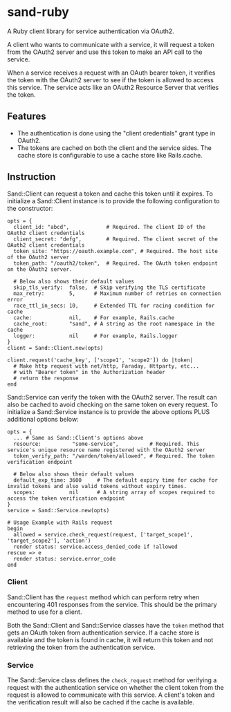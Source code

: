 # sand-ruby
A Ruby client library for service authentication via OAuth2.

A client who wants to communicate with a service, it will request a token from the OAuth2 server and use this token to make an API call to the service.

When a service receives a request with an OAuth bearer token, it verifies the token with the OAuth2 server to see if the token is allowed to access this service. The service acts like an OAuth2 Resource Server that verifies the token.

## Features

* The authentication is done using the "client credentials" grant type in OAuth2.
* The tokens are cached on both the client and the service sides. The cache store is configurable to use a cache store like Rails.cache.

## Instruction

Sand::Client can request a token and cache this token until it expires. To initialize a Sand::Client instance is to provide the following configuration to the constructor:

```
opts = {
  client_id: "abcd",            # Required. The client ID of the OAuth2 client credentials
  client_secret: "defg",        # Required. The client secret of the OAuth2 client credentials
  token_site: "https://oauth.example.com", # Required. The host site of the OAuth2 server
  token_path: "/oauth2/token",  # Required. The OAuth token endpoint on the OAuth2 server.

  # Below also shows their default values
  skip_tls_verify:  false,  # Skip verifying the TLS certificate
  max_retry:        5,      # Maximum number of retries on connection error
  race_ttl_in_secs: 10,     # Extended TTL for racing condition for cache
  cache:            nil,    # For example, Rails.cache
  cache_root:       "sand", # A string as the root namespace in the cache
  logger:           nil     # For example, Rails.logger
}
client = Sand::Client.new(opts)

client.request('cache_key', ['scope1', 'scope2']) do |token|
  # Make http request with net/http, Faraday, Httparty, etc...
  # with "Bearer token" in the Authorization header
  # return the response
end
```

Sand::Service can verify the token with the OAuth2 server. The result can also be cached to avoid checking on the same token on every request. To initialize a Sand::Service instance is to provide the above options PLUS additional options below:

```
opts = {
  ... # Same as Sand::Client's options above
  resource:          "some-service",          # Required. This service's unique resource name registered with the OAuth2 server
  token_verify_path: "/warden/token/allowed", # Required. The token verification endpoint

  # Below also shows their default values
  default_exp_time: 3600     # The default expiry time for cache for invalid tokens and also valid tokens without expiry times.
  scopes:           nil      # A string array of scopes required to access the token verification endpoint
}
service = Sand::Service.new(opts)

# Usage Example with Rails request
begin
  allowed = service.check_request(request, ['target_scope1', 'target_scope2'], 'action')
  render status: service.access_denied_code if !allowed
rescue => e
  render status: service.error_code
end
```

### Client

Sand::Client has the `request` method which can perform retry when encountering 401 responses from the service. This should be the primary method to use for a client.

Both the Sand::Client and Sand::Service classes have the `token` method that gets an OAuth token from authentication service. If a cache store is available and the token is found in cache, it will return this token and not retrieving the token from the authentication service.

### Service

The Sand::Service class defines the `check_request` method for verifying a request with the authentication service on whether the client token from the request is allowed to communicate with this service. A client's token and the verification result will also be cached if the cache is available.
